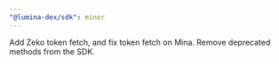 ```yaml
---
"@lumina-dex/sdk": minor
---
```


Add Zeko token fetch, and fix token fetch on Mina. Remove deprecated methods from the SDK.
